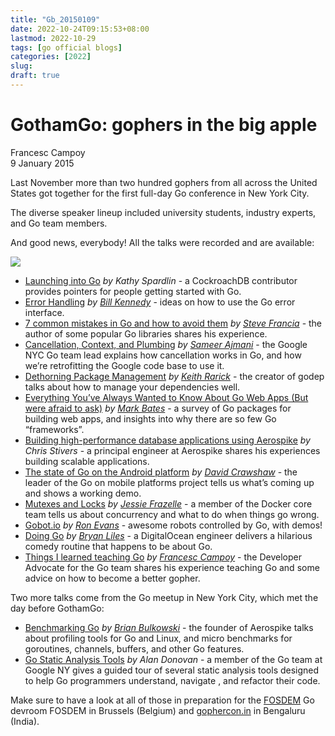 ```yaml
---
title: "Gb_20150109"
date: 2022-10-24T09:15:53+08:00
lastmod: 2022-10-29
tags: [go official blogs]
categories: [2022]
slug:
draft: true
---
```


# GothamGo: gophers in the big apple

Francesc Campoy  
9 January 2015

Last November more than two hundred gophers from all across the United States got together for the first full-day Go conference in New York City.

The diverse speaker lineup included university students, industry experts, and Go team members.

And good news, everybody! All the talks were recorded and are available:

![](gothamgo/gothamgo.jpg)

- [Launching into Go](http://vimeo.com/115728346) _by Kathy Spardlin_ - a CockroachDB contributor provides pointers for people getting started with Go.
- [Error Handling](http://vimeo.com/115782573) _by_ [_Bill Kennedy_](https://twitter.com/goinggodotnet) - ideas on how to use the Go error interface.
- [7 common mistakes in Go and how to avoid them](http://vimeo.com/115776445) _by_ [_Steve Francia_](https://twitter.com/spf13) - the author of some popular Go libraries shares his experience.
- [Cancellation, Context, and Plumbing](http://vimeo.com/115309491) _by_ [_Sameer Ajmani_](https://twitter.com/sajma) - the Google NYC Go team lead explains how cancellation works in Go, and how we’re retrofitting the Google code base to use it.
- [Dethorning Package Management](http://vimeo.com/115940605) _by_ [_Keith Rarick_](https://twitter.com/krarick) - the creator of godep talks about how to manage your dependencies well.
- [Everything You’ve Always Wanted to Know About Go Web Apps (But were afraid to ask)](http://vimeo.com/115940590) _by_ [_Mark Bates_](https://twitter.com/markbates) - a survey of Go packages for building web apps, and insights into why there are so few Go “frameworks”.
- [Building high-performance database applications using Aerospike](http://vimeo.com/116215450) _by Chris Stivers_ - a principal engineer at Aerospike shares his experiences building scalable applications.
- [The state of Go on the Android platform](http://vimeo.com/115307069) _by_ [_David Crawshaw_](https://twitter.com/davidcrawshaw) - the leader of the Go on mobile platforms project tells us what’s coming up and shows a working demo.
- [Mutexes and Locks](http://vimeo.com/116108566) _by_ [_Jessie Frazelle_](https://twitter.com/frazelledazzell) - a member of the Docker core team tells us about concurrency and what to do when things go wrong.
- [Gobot.io](http://vimeo.com/115618722) _by_ [_Ron Evans_](https://twitter.com/deadprogram) - awesome robots controlled by Go, with demos!
- [Doing Go](http://vimeo.com/114941260) _by_ [_Bryan Liles_](https://twitter.com/bryanl) - a DigitalOcean engineer delivers a hilarious comedy routine that happens to be about Go.
- [Things I learned teaching Go](http://vimeo.com/115308225) _by_ [_Francesc Campoy_](https://twitter.com/francesc) - the Developer Advocate for the Go team shares his experience teaching Go and some advice on how to become a better gopher.

Two more talks come from the Go meetup in New York City, which met the day before GothamGo:

- [Benchmarking Go](http://vimeo.com/114975899) _by_ [_Brian Bulkowski_](https://twitter.com/bbulkow) - the founder of Aerospike talks about profiling tools for Go and Linux, and micro benchmarks for goroutines, channels, buffers, and other Go features.
- [Go Static Analysis Tools](http://vimeo.com/114736889) _by Alan Donovan_ - a member of the Go team at Google NY gives a guided tour of several static analysis tools designed to help Go programmers understand, navigate , and refactor their code.

Make sure to have a look at all of those in preparation for the [FOSDEM](https://fosdem.org/) Go devroom FOSDEM in Brussels (Belgium) and [gophercon.in](http://www.gophercon.in/) in Bengaluru (India).